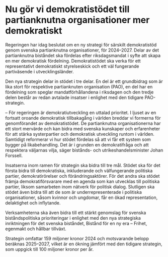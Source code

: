 # Nu gör vi demokratistödet till partianknutna organisationer mer demokratiskt

Regeringen har idag beslutat om en ny strategi för särskilt demokratistöd genom svenska partianknutna organisationer, för 2024–2027. Delar av det partianknutna biståndet ska fördelas efter riksdagsmandat i syfte att skapa en mer demokratisk fördelning. Demokratistödet ska verka för ett representativt demokratiskt styrelseskick och ett väl fungerande partiväsende i utvecklingsländer.

Den nya strategin delar in stödet i tre delar. En del är ett grundbidrag som är lika stort för respektive partianknuten organisation (PAO), en del har en fördelning som speglar mandatförhållandena i riksdagen och den tredje delen består av redan avtalade insatser i enlighet med den tidigare PAO-strategin.

– För regeringen är demokratiutveckling en uttalad prioritet. I ljuset av en fortsatt oroande demokratisk tillbakagång i världen breddar vi formerna för genomförandet av demokratistödet. De partianknutna organisationerna har ett stort mervärde och kan bidra med svenska kunskaper och erfarenheter för att stärka systerpartier och demokratisk utveckling runtom i världen. Samtidigt reformerar vi hur stödet fördelas så att vi får ett system som bygger på likabehandling. Det är i grunden en demokratifråga och att respektera väljarnas vilja, säger bistånds- och utrikeshandelsminister Johan Forssell.

Insatserna inom ramen för strategin ska bidra till tre mål. Stödet ska för det första bidra till demokratiska, inkluderande och välfungerande politiska partier, demokratirörelser och förändringsaktörer. För det andra ska stödet främja demokratiförsvarare med en agenda som kan utvecklas till politiska partier, liksom samarbeten inom nätverk för politisk dialog. Slutligen ska stödet även bidra till att de som är underrepresenterade i politiska organisationer, såsom kvinnor och ungdomar, får en ökad representation, delaktighet och inflytande.

Verksamheterna ska även bidra till ett stärkt genomslag för svenska biståndspolitiska prioriteringar i enlighet med den nya strategiska inriktningen för det svenska biståndet, Bistånd för en ny era – Frihet, egenmakt och hållbar tillväxt.

Strategin omfattar 159 miljoner kronor 2024 och motsvarande belopp beräknas 2025–2027, vilket är en ökning jämfört med den tidigare strategin, som uppgick till 100 miljoner kronor per år.
